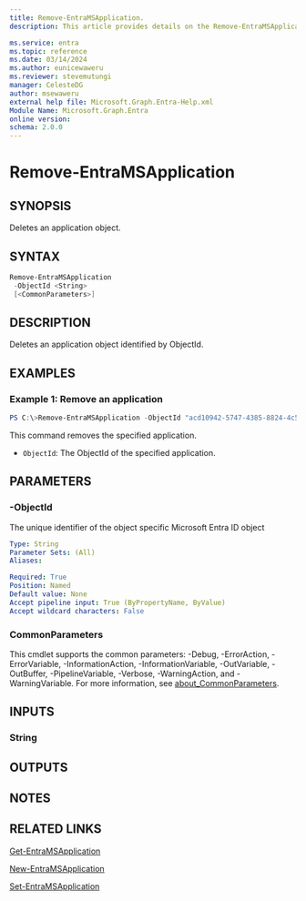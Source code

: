 ```yaml
---
title: Remove-EntraMSApplication.
description: This article provides details on the Remove-EntraMSApplication command.

ms.service: entra
ms.topic: reference
ms.date: 03/14/2024
ms.author: eunicewaweru
ms.reviewer: stevemutungi
manager: CelesteDG
author: msewaweru
external help file: Microsoft.Graph.Entra-Help.xml
Module Name: Microsoft.Graph.Entra
online version:
schema: 2.0.0
---
```


# Remove-EntraMSApplication

## SYNOPSIS
Deletes an application object.

## SYNTAX

```powershell
Remove-EntraMSApplication 
 -ObjectId <String>
 [<CommonParameters>]
```

## DESCRIPTION
Deletes an application object identified by ObjectId.

## EXAMPLES

### Example 1: Remove an application
```powershell
PS C:\>Remove-EntraMSApplication -ObjectId "acd10942-5747-4385-8824-4c5d5fa904f9"
```

This command removes the specified application.
- `ObjectId`:  The ObjectId of the specified application.

## PARAMETERS

### -ObjectId
The unique identifier of the object specific Microsoft Entra ID object

```yaml
Type: String
Parameter Sets: (All)
Aliases:

Required: True
Position: Named
Default value: None
Accept pipeline input: True (ByPropertyName, ByValue)
Accept wildcard characters: False
```

### CommonParameters
This cmdlet supports the common parameters: -Debug, -ErrorAction, -ErrorVariable, -InformationAction, -InformationVariable, -OutVariable, -OutBuffer, -PipelineVariable, -Verbose, -WarningAction, and -WarningVariable. For more information, see [about_CommonParameters](https://go.microsoft.com/fwlink/?LinkID=113216).

## INPUTS

### String
## OUTPUTS

## NOTES

## RELATED LINKS

[Get-EntraMSApplication](Get-EntraMSApplication.md)

[New-EntraMSApplication](New-EntraMSApplication.md)

[Set-EntraMSApplication](Set-EntraMSApplication.md)

